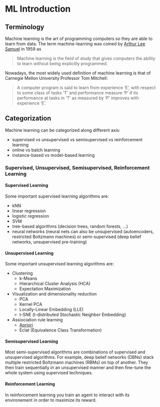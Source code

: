 # ML Introduction
## Terminology
Machine learning is the art of programming computers so they are able to learn from data. 
The term machine-learning was coined by [Arthur Lee Samuel](https://en.wikipedia.org/wiki/Arthur_Samuel) in 1959 as
> Machine learning is the field of study that gives computers the ability to learn without being explicitly programmed.

Nowadays, the most widely used definition of machine learning is that of Carnegie Mellon University Professor 
Tom Mitchell: 
> A computer program is said to learn from experience ‘E’, with respect to some class of tasks ‘T’ and performance measure ‘P’ if 
> its performance at tasks in ‘T’ as measured by ‘P’ improves with experience ‘E’.

## Categorization
Machine learning can be categorized along different axis:
* supervised vs unsupervised vs semisupervised vs reinforcement learning
* online vs batch learning
* instance-based vs model-based learning

### Supervised, Unsupervised, Semisupervised, Reinforcement Learning
#### Supervised Learning
Some important supervised learning algorithms are:
* kNN
* linear regression
* logistic regression
* SVM
* tree-based algorithms (decision trees, random forests, ...)
* neural networks (neural nets can also be unsupervised (autoencoders, restricted Boltzmann machines) or semi-supervised (deep belief networks, unsupervised pre-training)

#### Unsupervised Learning
Some important unsupervised learning algorithms are:
* Clustering
  * k-Means
  * Hierarchical Cluster Analysis (HCA)
  * Expectation Maximization
* Visualization and dimensionality reduction
  * PCA
  * Kernel PCA
  * Locally-Linear Embedding (LLE)
  * t-SNE (t-distributed Stochastic Neighbor Embedding)
* Assiociation rule learning
  * [Apriori](https://en.wikipedia.org/wiki/Apriori_algorithm)
  * Eclat (Equivalence Class Transformation)
  
#### Semisupervised Learning
Most semi-supervised algorithms are combinations of supervised and unsupervised algorithms. For example, deep belief networks (DBNs) stack
multiple restricted Boltzmann machines (RBMs) on top of another. They then train sequentially in an unsupervised manner and then fine-tune
the whole system using supervised techniques.

#### Reinforcement Learning
In reinforcement learning you train an agent to interact with its environement in order to maximize its reward. 

